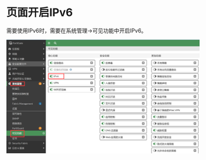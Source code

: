 # 页面开启IPv6

需要使用IPv6时，需要在系统管理→可见功能中开启IPv6。

<img src="../images/image-20230106143633361.png" alt="image-20230106143633361" style="zoom:50%;" />
